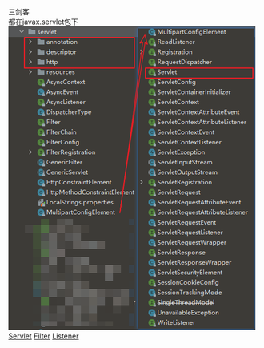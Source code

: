 三剑客  
都在javax.servlet包下  
![javax.servlet结构](../../image/javaxservlet/javaxservlet.png)
[Servlet](./Servlet.md)
[Filter](./Filter.md)
[Listener](./Listener.md)

